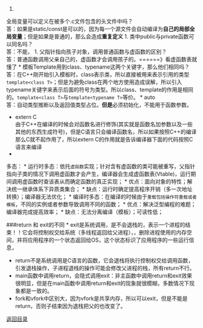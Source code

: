 1. 
全局变量可以定义在被多个.c文件包含的头文件中吗？<br>
答：如果是static/const是可以的，因为每一个源文件会自动编译为**自己的局部全局变量**；但是如果是普通的，那么会造成**重复定义**
1. 
类中public与private函数可以同名吗？<br>
答：不能，
1. 
父指针指向孩子对象，调用普通函数与虚函数的区别？<br>
答：普通函数调用父亲自己的，虚函数才会调用孩子的。======》看虚函数表就懂了
* 
模板Template用到class、typename这两个关键字，那么他们相同吗？<br>
答：在C++刚开始引入模板时，class表示类，所以直接被用来表示引用的类型```template<class T>```；但是为避免class在两个地方使用造成误解，所以引入typename关键字来表示后面的符号为类型。所以class、template的作用是相同的。```template<class T>```与```template<typename T>```等价。
* 
auto<br>
答：自动类型推断以及返回值类型占位。**但是**必须初始化，不能用于函数参数。
* extern C<br>
由于C++在编译的时候会对函数名进行修饰(其实就是函数名加参数以及一些其他的东西生成符号)，但是C语言只会编译函数名，所以如果按照C++的编译那么C就不起作用了，所以extern C的作用就是告诉编译器下面的代码按照C语言来编译
* 
多态：
    * 
运行时多态：依托```虚函数```实现；针对含有虚函数的类可能被重写，父指针指向子类的情况下调用虚函数才会产生，编译器会生成虚函数表(Vtable)，运行期间调用虚函数时查该表从而确定函数的真正实现；
        * 优点：面向对象的特性；解决统一继承体系下异质类集合；
        * 缺点：运行时确定提高程序开销（多一次地址转换）；编译器无法优化；
    * 
编译时多态：在编译的时候由于```重载包括操作符重载或者模板```，不同的实例或者参数导致调用不同的函数；
        * 优点：解决泛型编程的难题；编译器完成提高效率；
        * 缺点：无法分离编译（模板）；可读性低；

###return 和 exit的不同
* 
exit是系统调用，是不会退栈的，表示一个进程的结束！！它会将控制权交给系统（多线程返回给父进程），，删除进程使用的内存空间，并将应用程序的一个状态返回给OS，这个状态标识了应用程序的一些运行信息，
* return不是系统调用是C语言的函数，它会退栈将执行控制权交给调用函数，引发退栈操作，子进程退栈的操作可能会修改父进程的栈，所有return不行。
* main函数中调用return，会隐式调用exit：非主函数中调用return和exit效果很明显，但是在main函数中调用return和exit的现象就很模糊，多数情况下现象都是一致的。
* fork和vfork中区别大，因为vfork是共享内存，所以可以exit，但是不能是return，否则子结束因为退栈把父的也改变了。

[返回目录](README.md)